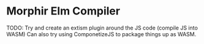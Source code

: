 # Morphir Elm Compiler

TODO: Try and create an extism plugin around the JS code (compile JS into WASM)
Can also try using ComponetizeJS to package things up as WASM.
